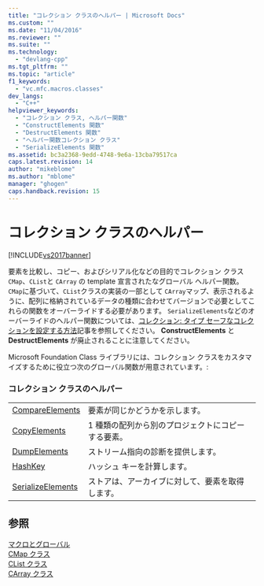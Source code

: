 ```yaml
---
title: "コレクション クラスのヘルパー | Microsoft Docs"
ms.custom: ""
ms.date: "11/04/2016"
ms.reviewer: ""
ms.suite: ""
ms.technology: 
  - "devlang-cpp"
ms.tgt_pltfrm: ""
ms.topic: "article"
f1_keywords: 
  - "vc.mfc.macros.classes"
dev_langs: 
  - "C++"
helpviewer_keywords: 
  - "コレクション クラス, ヘルパー関数"
  - "ConstructElements 関数"
  - "DestructElements 関数"
  - "ヘルパー関数コレクション クラス"
  - "SerializeElements 関数"
ms.assetid: bc3a2368-9edd-4748-9e6a-13cba79517ca
caps.latest.revision: 14
author: "mikeblome"
ms.author: "mblome"
manager: "ghogen"
caps.handback.revision: 15
---
```

# コレクション クラスのヘルパー
[!INCLUDE[vs2017banner](../../assembler/inline/includes/vs2017banner.md)]

要素を比較し、コピー、およびシリアル化などの目的でコレクション クラス `CMap`、`CList`と `CArray` の template 宣言されたなグローバル ヘルパー関数。  `CMap`に基づいて、`CList`クラスの実装の一部として `CArray`マップ、表示されるように、配列に格納されているデータの種類に合わせてバージョンで必要としてこれらの関数をオーバーライドする必要があります。  `SerializeElements`などのオーバーライドのヘルパー関数については、[コレクション: タイプ セーフなコレクションを設定する方法](../../mfc/how-to-make-a-type-safe-collection.md)記事を参照してください。  **ConstructElements** と **DestructElements** が廃止されることに注意してください。  
  
 Microsoft Foundation Class ライブラリには、コレクション クラスをカスタマイズするために役立つ次のグローバル関数が用意されています。:  
  
### コレクション クラスのヘルパー  
  
|||  
|-|-|  
|[CompareElements](../Topic/CompareElements.md)|要素が同じかどうかを示します。|  
|[CopyElements](../Topic/CopyElements.md)|1 種類の配列から別のプロジェクトにコピーする要素。|  
|[DumpElements](../Topic/DumpElements.md)|ストリーム指向の診断を提供します。|  
|[HashKey](../Topic/HashKey.md)|ハッシュ キーを計算します。|  
|[SerializeElements](../Topic/SerializeElements.md)|ストアは、アーカイブに対して、要素を取得します。|  
  
## 参照  
 [マクロとグローバル](../../mfc/reference/mfc-macros-and-globals.md)   
 [CMap クラス](../../mfc/reference/cmap-class.md)   
 [CList クラス](../../mfc/reference/clist-class.md)   
 [CArray クラス](../../mfc/reference/carray-class.md)
